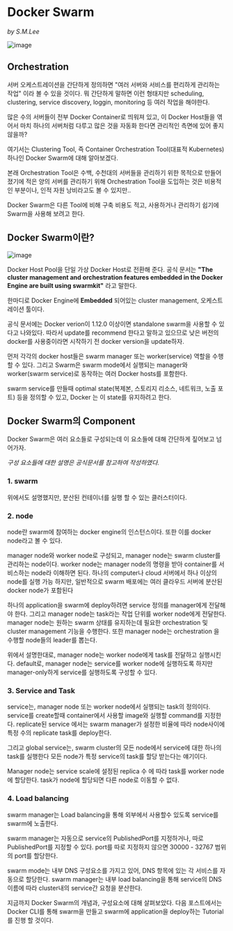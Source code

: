 Docker Swarm  
============
*by S.M.Lee*

![image](https://user-images.githubusercontent.com/20153890/40530348-64a73fb4-6033-11e8-8df2-758a42b3fdaa.png)

## Orchestration  ##


 서버 오케스트레이션을 간단하게 정의하면 "여러 서버와 서비스를 편리하게 관리하는 작업" 이라 볼 수 
있을 것이다. 뭐 간단하게 말하면 이런 형태지만 scheduling, clustering, service discovery, loggin, monitoring 등
여러 작업을 해야한다.

많은 수의 서버들이 전부 Docker Container로 띄워져 있고, 이 Docker Host들을 
엮어서 마치 하나의 서버처럼 다루고 많은 것을 자동화 한다면 관리적인 측면에 있어 좋지 않을까?

여기서는 Clustering Tool, 즉 Container Orchestration Tool(대표적 Kubernetes) 하나인 Docker Swarm에 대해 알아보겠다.

본래 Orchestration Tool은 수백, 수천대의 서버들을 관리하기 위한 목적으로 만들어졌기에 
적은 양의 서버를 관리하기 위해 Orchestration Tool을 도입하는 것은 비용적인 부분이나, 인적 자원 낭비라고도 볼 수 있지만..

Docker Swarm은 다른 Tool에 비해 구축 비용도 적고, 사용하거나 관리하기 쉽기에 Swarm을 사용해 보려고 한다.

## Docker Swarm이란?  

![image](https://user-images.githubusercontent.com/20153890/40529551-694425bc-6030-11e8-8eb3-0164551e020b.png)

Docker Host Pool을 단일 가상 Docker Host로 전환해 준다. 
공식 문서는 **"The cluster management and orchestration features embedded in the
Docker Engine are built using swarmkit"** 라고 말한다.
 
한마디로 Docker Engine에 **Embedded** 되어있는 cluster management, 오케스트레이션 툴이다.

공식 문서에는 Docker verion이 1.12.0 이상이면 standalone swarm을 사용할 수 
있다고 나와있다. 따라서 update를 recommend 한다고 말하고 있으므로 낮은 버전의 docker를 사용중이라면
시작하기 전 docker version을 update하자.

먼저 각각의 docker host들은 swarm manager 또는 worker(service) 역할을 수행할 수 있다.
그리고 Swarm은 swarm mode에서 실행되는 manager와 worker(swarm service)로 동작하는 
여러 Docker hosts를 포함한다.

swarm service를 만들때 optimal state(복제본, 스토리지 리소스, 네트워크, 노출 포트) 등을
정의할 수 있고, Docker 는 이 state를 유지하려고 한다.

## Docker Swarm의 Component ##
Docker Swarm은 여러 요소들로 구성되는데 이 요소들에 대해 간단하게 짚어보고 넘어가자.

*구성 요소들에 대한 설명은 공식문서를 참고하여 작성하였다.*

### 1. swarm  
 
 위에서도 설명했지만, 분산된 컨테이너를 실행 할 수 있는 클러스터이다.

### 2. node 

node란 swarm에 참여하는 docker engine의 인스턴스이다. 또한 이를 docker node라고 볼 수 있다. 

manager node와 worker node로 구성되고, manager node는 swarm cluster를 관리하는 node이다.
worker node는 manager node의 명령을 받아 container를 서비스하는 node라 이해하면 된다.
하나의 computer나 cloud 서버에서 하나 이상의 node를 실행 가능 하지만,
일반적으로 swarm 배포에는 여러 클라우드 서버에 분산된 docker node가 포함된다

하나의 application을 swarm에 deploy하려면 service 정의를 manager에게 전달해야 한다.
그리고 manager node는 task라는 작업 단위를 worker node에게 전달한다.
 manager node는 원하는 swarm 상태를 유지하는데 필요한 orchestration 및
cluster management 기능을 수행한다.
또한 manager node는 orchestration 을 수행할 node들의 leader를 뽑는다.

위에서 설명한대로, manager node는 worker node에게 task를 전달하고 실행시킨다.
default로, manager node는 service를 worker node에 실행하도록 하지만 manager-only하게 service를 실행하도록 구성할 수 있다.

### 3. Service and Task 

service는, manager node 또는 worker node에서 실행되는 task의 정의이다. 
service를 create할때 container에서 사용할 image와 실행할 command를 지정한다.
replicate된 service 에서는 swarm manager가 설정한 비율에 따라 node사이에 특정 수의
replicate task를 deploy한다.

그리고 global service는, swarm cluster의 모든 node에서 service에 대한 하나의 task를 실행한다
모든 node가 특정 service의 task를 할당 받는다는 얘기이다. 

Manager node는 service scale에 설정된 replica 수 에 따라 task를 worker node에 할당한다.
task가 node에 할당되면 다른 node로 이동할 수 없다.

### 4. Load balancing 

swarm manager는 Load balancing을 통해 외부에서 사용할수 있도록 service를 swarm에 노출한다.

swarm manager는 자동으로 service의 PublishedPort를 지정하거나, 따로 PublishedPort를 지정할 수 있다.
port를 따로 지정하지 않으면 30000 - 32767 범위의 port를 할당한다.

swarm mode는 내부 DNS 구성요소를 가지고 있어, DNS 항목에 있는 각 서비스를 자동으로 할당한다.
swarm manager는 내부 load balancing을 통해 service의 DNS 이름에 따라 
cluster내의 service간 요청을 분산한다.

지금까지 Docker Swarm의 개념과, 구성요소에 대해 살펴보았다.
다음 포스트에서는 Docker CLI를 통해 swarm을 만들고 swarm에 application을 deploy하는 Tutorial를 진행 할 것이다.


